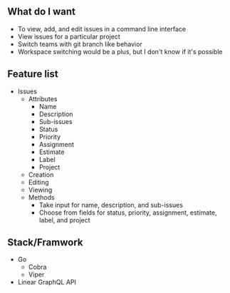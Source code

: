 ## What do I want

- To view, add, and edit issues in a command line interface
- View issues for a particular project
- Switch teams with git branch like behavior
- Workspace switching would be a plus, but I don't know if it's possible

## Feature list

- Issues
  - Attributes
    - Name
    - Description
    - Sub-issues
    - Status
    - Priority
    - Assignment
    - Estimate
    - Label
    - Project
  - Creation
  - Editing
  - Viewing
  - Methods
    - Take input for name, description, and sub-issues
    - Choose from fields for status, priority, assignment, estimate, label, and
      project

## Stack/Framwork

- Go
  - Cobra
  - Viper
- Linear GraphQL API
